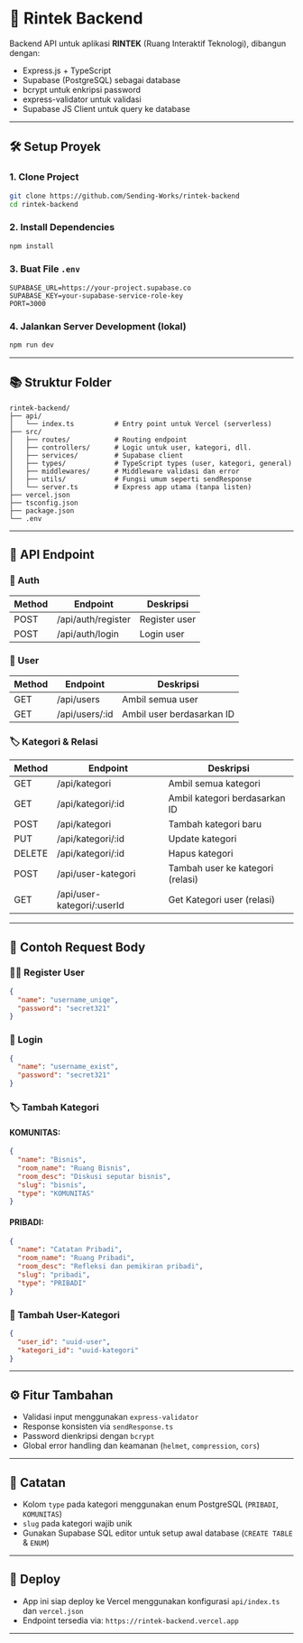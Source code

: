 
# 📆 Rintek Backend

Backend API untuk aplikasi **RINTEK** (Ruang Interaktif Teknologi), dibangun dengan:
- Express.js + TypeScript
- Supabase (PostgreSQL) sebagai database
- bcrypt untuk enkripsi password
- express-validator untuk validasi
- Supabase JS Client untuk query ke database

---

## 🛠️ Setup Proyek

### 1. Clone Project

```bash
git clone https://github.com/Sending-Works/rintek-backend
cd rintek-backend
```

### 2. Install Dependencies

```bash
npm install
```

### 3. Buat File `.env`

```env
SUPABASE_URL=https://your-project.supabase.co
SUPABASE_KEY=your-supabase-service-role-key
PORT=3000
```

### 4. Jalankan Server Development (lokal)

```bash
npm run dev
```

---

## 📚 Struktur Folder

```
rintek-backend/
├── api/
│   └── index.ts          # Entry point untuk Vercel (serverless)
├── src/
│   ├── routes/           # Routing endpoint
│   ├── controllers/      # Logic untuk user, kategori, dll.
│   ├── services/         # Supabase client
│   ├── types/            # TypeScript types (user, kategori, general)
│   ├── middlewares/      # Middleware validasi dan error
│   ├── utils/            # Fungsi umum seperti sendResponse
│   └── server.ts         # Express app utama (tanpa listen)
├── vercel.json
├── tsconfig.json
├── package.json
└── .env
```

---

## 🧪 API Endpoint

### 🔐 Auth
| Method | Endpoint           | Deskripsi         |
|--------|--------------------|-------------------|
| POST   | /api/auth/register | Register user     |
| POST   | /api/auth/login    | Login user        |

### 👤 User
| Method | Endpoint         | Deskripsi               |
|--------|------------------|-------------------------|
| GET    | /api/users       | Ambil semua user        |
| GET    | /api/users/:id   | Ambil user berdasarkan ID |

### 🏷️ Kategori & Relasi
| Method | Endpoint                    | Deskripsi                                |
|--------|-----------------------------|------------------------------------------|
| GET    | /api/kategori               | Ambil semua kategori                     |
| GET    | /api/kategori/:id           | Ambil kategori berdasarkan ID            |
| POST   | /api/kategori               | Tambah kategori baru                     |
| PUT    | /api/kategori/:id           | Update kategori                          |
| DELETE | /api/kategori/:id           | Hapus kategori                           |
| POST   | /api/user-kategori          | Tambah user ke kategori (relasi)         |
| GET    | /api/user-kategori/:userId  | Get Kategori user (relasi)       |

---

## 📎 Contoh Request Body

### 👭‍♂️ Register User
```json
{
  "name": "username_uniqe",
  "password": "secret321"
}
```

### 🔐 Login
```json
{
  "name": "username_exist",
  "password": "secret321"
}
```

### 🏷️ Tambah Kategori
#### KOMUNITAS:
```json
{
  "name": "Bisnis",
  "room_name": "Ruang Bisnis",
  "room_desc": "Diskusi seputar bisnis",
  "slug": "bisnis",
  "type": "KOMUNITAS"
}
```

#### PRIBADI:
```json
{
  "name": "Catatan Pribadi",
  "room_name": "Ruang Pribadi",
  "room_desc": "Refleksi dan pemikiran pribadi",
  "slug": "pribadi",
  "type": "PRIBADI"
}
```

### 🔗 Tambah User-Kategori
```json
{
  "user_id": "uuid-user",
  "kategori_id": "uuid-kategori"
}
```

---

## ⚙️ Fitur Tambahan

- Validasi input menggunakan `express-validator`
- Response konsisten via `sendResponse.ts`
- Password dienkripsi dengan `bcrypt`
- Global error handling dan keamanan (`helmet`, `compression`, `cors`)

---

## 📌 Catatan

- Kolom `type` pada kategori menggunakan enum PostgreSQL (`PRIBADI`, `KOMUNITAS`)
- `slug` pada kategori wajib unik
- Gunakan Supabase SQL editor untuk setup awal database (`CREATE TABLE` & `ENUM`)

---

## 🚀 Deploy

- App ini siap deploy ke Vercel menggunakan konfigurasi `api/index.ts` dan `vercel.json`
- Endpoint tersedia via: `https://rintek-backend.vercel.app`

---
